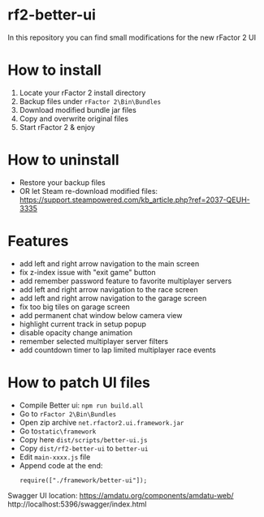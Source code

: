 # rf2-better-ui
In this repository you can find small modifications for the new rFactor 2 UI

# How to install
1. Locate your rFactor 2 install directory
2. Backup files under `rFactor 2\Bin\Bundles`
3. Download modified bundle jar files
4. Copy and overwrite original files
5. Start rFactor 2 & enjoy

# How to uninstall
- Restore your backup files
- OR let Steam re-download modified files: https://support.steampowered.com/kb_article.php?ref=2037-QEUH-3335

# Features
- add left and right arrow navigation to the main screen
- fix z-index issue with "exit game" button
- add remember password feature to favorite multiplayer servers
- add left and right arrow navigation to the race screen
- add left and right arrow navigation to the garage screen
- fix too big tiles on garage screen
- add permanent chat window below camera view
- highlight current track in setup popup
- disable opacity change animation
- remember selected multiplayer server filters
- add countdown timer to lap limited multiplayer race events

# How to patch UI files
- Compile Better ui: `npm run build.all`
- Go to `rFactor 2\Bin\Bundles`
- Open zip archive `net.rfactor2.ui.framework.jar`
- Go to`static\framework`
- Copy here `dist/scripts/better-ui.js`
- Copy `dist/rf2-better-ui` to `better-ui`
- Edit `main-xxxx.js` file
- Append code at the end: <br>
  ```
  require(["./framework/better-ui"]);
  ```

Swagger UI location:
https://amdatu.org/components/amdatu-web/
http://localhost:5396/swagger/index.html
